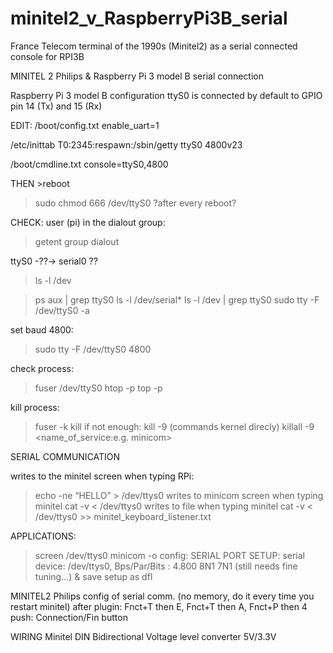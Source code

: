 # minitel2_v_RaspberryPi3B_serial
France Telecom terminal of the 1990s (Minitel2) as a serial connected console for RPI3B

MINITEL 2 Philips & Raspberry Pi 3 model B serial connection

Raspberry Pi 3 model B configuration
ttyS0 is connected by default to GPIO pin 14 (Tx) and 15 (Rx)

EDIT: 
/boot/config.txt
enable_uart=1

/etc/inittab
T0:2345:respawn:/sbin/getty ttyS0 4800v23

/boot/cmdline.txt
console=ttyS0,4800

THEN >reboot

 >sudo chmod 666 /dev/ttyS0
?after every reboot?

CHECK:
user (pi) in the dialout group:
>getent group dialout

ttyS0 -??→ serial0  ??
>ls -l /dev

>ps aux | grep ttyS0
>ls -l  /dev/serial*
>ls -l /dev | grep ttyS0
>sudo tty -F /dev/ttyS0 -a

set baud 4800:
>sudo tty -F /dev/ttyS0 4800

check process:
>fuser /dev/ttyS0
>htop -p<processID>
>top -p<processID>

kill process:
>fuser -k <processID>
>kill <processID>
if not enough:
> kill -9 <processID> (commands kernel direcly)
>killall -9 <name_of_service:e.g. minicom>

SERIAL COMMUNICATION

writes to the minitel screen when typing RPi:
>echo -ne “HELLO” > /dev/ttys0
writes to minicom screen when typing minitel
>cat -v < /dev/ttys0
writes to file when typing minitel
> cat -v < /dev/ttys0 >> minitel_keyboard_listener.txt

APPLICATIONS:
>screen /dev/ttys0
>minicom -o
config: SERIAL PORT SETUP: serial device: /dev/ttys0, Bps/Par/Bits : 4.800 8N1 7N1 (still needs fine tuning...)
& save setup as dfl

MINITEL2 Philips config of serial comm.
(no memory, do it every time you restart minitel)
after plugin: Fnct+T then E, Fnct+T then A, Fnct+P then 4
push: Connection/Fin button

WIRING
Minitel DIN
Bidirectional Voltage level converter 5V/3.3V


 
